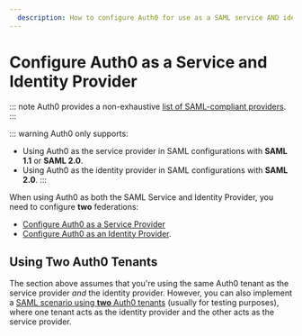 ```yaml
---
  description: How to configure Auth0 for use as a SAML service AND identity provider
---
```


# Configure Auth0 as a Service and Identity Provider

::: note
Auth0 provides a non-exhaustive [list of SAML-compliant providers](/samlp-providers).
:::

::: warning
Auth0 only supports:
* Using Auth0 as the service provider in SAML configurations with **SAML 1.1** or **SAML 2.0**.
* Using Auth0 as the identity provider in SAML configurations with **SAML 2.0**.
:::

When using Auth0 as both the SAML Service and Identity Provider, you need to configure **two** federations:

* [Configure Auth0 as a Service Provider](/protocols/saml/saml-configuration/auth0-as-service-provider)
* [Configure Auth0 as an Identity Provider](/protocols/saml/saml-configuration/auth0-as-identity-provider).

## Using Two Auth0 Tenants

The section above assumes that you're using the same Auth0 tenant as the service provider *and* the identity provider. However, you can also implement a [SAML scenario using **two** Auth0 tenants](/samlsso-auth0-to-auth0) (usually for testing purposes), where one tenant acts as the identity provider and the other acts as the service provider.

